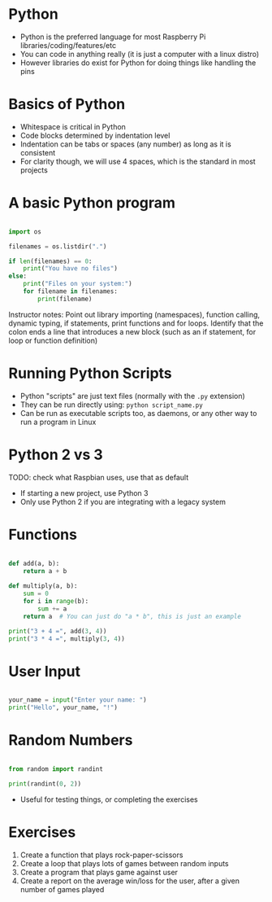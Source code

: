 Python
======
- Python is the preferred language for most Raspberry Pi libraries/coding/features/etc
- You can code in anything really (it is just a computer with a linux distro)
- However libraries do exist for Python for doing things like handling the pins

Basics of Python
================
- Whitespace is critical in Python
- Code blocks determined by indentation level
- Indentation can be tabs or spaces (any number) as long as it is consistent
- For clarity though, we will use 4 spaces, which is the standard in most projects


A basic Python program
======================

```python

import os

filenames = os.listdir(".")

if len(filenames) == 0:
	print("You have no files")
else:
	print("Files on your system:")
	for filename in filenames:
		print(filename)

```

Instructor notes: Point out library importing (namespaces), function calling, dynamic typing, if statements, print functions and for loops.
Identify that the colon ends a line that introduces a new block (such as an if statement, for loop or function definition)


Running Python Scripts
======================
- Python "scripts" are just text files (normally with the `.py` extension)
- They can be run directly using: `python script_name.py`
- Can be run as executable scripts too, as daemons, or any other way to run a program in Linux


Python 2 vs 3
=============
TODO: check what Raspbian uses, use that as default
- If starting a new project, use Python 3
- Only use Python 2 if you are integrating with a legacy system


Functions
=========

```python

def add(a, b):
    return a + b
    
def multiply(a, b):
    sum = 0
    for i in range(b):
        sum += a
    return a  # You can just do "a * b", this is just an example

print("3 + 4 =", add(3, 4))
print("3 * 4 =", multiply(3, 4))

```

User Input
==========
```python

your_name = input("Enter your name: ")
print("Hello", your_name, "!")

```

Random Numbers
==============
```python

from random import randint

print(randint(0, 2))
```
- Useful for testing things, or completing the exercises


Exercises
=========

1. Create a function that plays rock-paper-scissors
2. Create a loop that plays lots of games between random inputs
3. Create a program that plays game against user
4. Create a report on the average win/loss for the user, after a given number of games played
